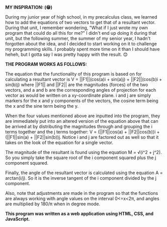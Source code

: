 **MY INSPIRATION: (😁)**

During my junior year of high school, in my precalculus class, we learned how to add the equations of two vectors to get that of a resultant vector. During that unit, I remember wondering, "What if I just wrote my own program that could do all this for me?" I didn't end up doing it during that unit, but the following summer, the summer of my senior year, I hadn't forgotten about the idea, and I decided to start working on it to challenge my programming skills. I probably spent more time on it than I should have heheh, but I gotta say I was pretty happy with the result. 😊

**THE PROGRAM WORKS AS FOLLOWS:**

The equation that the functionality of this program is based on for calculating a resultant vector is V = ||F1||(cos(a)i + sin(a)j) + ||F2||(cos(b)i + sin(b)j) where ||F1|| and ||F2|| are the magnitudes (forces) of the two vectors, and a and b are the corresponding angles of projection for each vector as would be written on a xy-coordinate plane. i and j are simply markers for the x and y components of the vectors, the cosine term being the x and the sine term being the y.

When the four values mentioned above are inputted into the program, they are immediately put into an altered version of the equation above that can be arrived at by distributing the magnitudes through and grouping the i terms together and the j terms together: V = (||F1||cos(a) + ||F2||cos(b))i + (||F1||sin(a) + ||F2||sin(b))j. Notice i and j are factored out as well so that it takes on the look of the equation for a single vector.

The magnitude of the resultant is found using the equation M = √(i^2 + j^2). So you simply take the square root of the i component squared plus the j component squared.

Finally, the angle of the resultant vector is calculated using the equation A = arctan(i/j). So it is the inverse tangent of the i component divided by the j component.

Also, note that adjustments are made in the program so that the functions are always working with angle values on the interval 0<=x<2π, and angles are multiplied by 180/π when in degree mode.

**This program was written as a web application using HTML, CSS, and JavaScript.**

